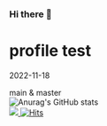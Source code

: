 ### Hi there 👋

# profile test
2022-11-18  

main & master  
![Anurag's GitHub stats](https://github-readme-stats.vercel.app/api?username=Han-taz&show_icons=true&theme=radical)  
 <a href="https://store.steampowered.com/"><img src="https://img.shields.io/badge/Steam-바탕색?style=flat&logo=Steam&logoColor=white"/>
[![Hits](https://hits.seeyoufarm.com/api/count/incr/badge.svg?url=https%3A%2F%2Fgithub.com%2FHan-taz%2Fhit-counter&count_bg=%23EEB2FF&title_bg=%23555555&icon=&icon_color=%23E7E7E7&title=HITS&edge_flat=false)](https://hits.seeyoufarm.com)
